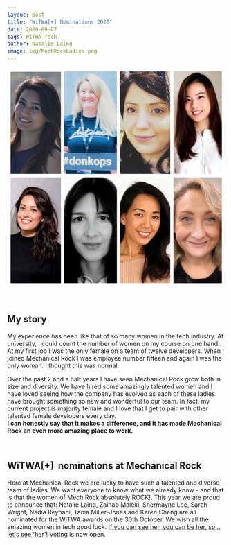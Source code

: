 ```yaml
---
layout: post
title: "WiTWA[+] Nominations 2020"
date: 2020-09-07
tags: WiTWA Tech
author: Natalie Laing
image: img/MechRockLadies.png
---
```


![Mechanical Rock Ladies](/img/MechRockLadies.png)

<br/>

## My story

My experience has been like that of so many women in the tech industry. At university, I could count the number of women on my course on one hand. At my first job I was the only female on a team of twelve developers. When I joined Mechanical Rock I was employee number fifteen and again I was the only woman. I thought this was normal.

Over the past 2 and a half years I have seen Mechanical Rock grow both in size and diversity. We have hired some amazingly talented women and I have loved seeing how the company has evolved as each of these ladies have brought something so new and wonderful to our team. In fact, my current project is majority female and I love that I get to pair with other talented female developers every day.  
**I can honestly say that it makes a difference, and it has made Mechanical Rock an even more amazing place to work.**

<br/>

## WiTWA[+]  nominations at Mechanical Rock

Here at Mechanical Rock we are lucky to have such a talented and diverse team of ladies. We want everyone to know what we already know - and that is that the women of Mech Rock absolutely ROCK!.
This year we are proud to announce that: Natalie Laing, Zainab Maleki, Shermayne Lee, Sarah Wright, Nadia Reyhani, Tania Miller-Jones and Karen Cheng are all nominated for the WiTWA awards on the 30th October.
We wish all the amazing women in tech good luck. [If you can see her, you can be her, so… let's see 'her'!](https://witwatechplus20.awardsplatform.com)
Voting is now open.
